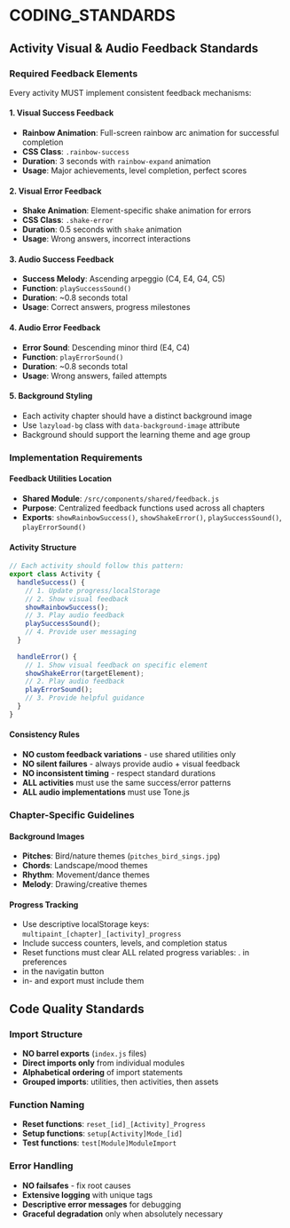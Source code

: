 # CODING_STANDARDS

## Activity Visual & Audio Feedback Standards

### Required Feedback Elements

Every activity MUST implement consistent feedback mechanisms:

#### 1. **Visual Success Feedback**
- **Rainbow Animation**: Full-screen rainbow arc animation for successful completion
- **CSS Class**: `.rainbow-success` 
- **Duration**: 3 seconds with `rainbow-expand` animation
- **Usage**: Major achievements, level completion, perfect scores

#### 2. **Visual Error Feedback**  
- **Shake Animation**: Element-specific shake animation for errors
- **CSS Class**: `.shake-error`
- **Duration**: 0.5 seconds with `shake` animation
- **Usage**: Wrong answers, incorrect interactions

#### 3. **Audio Success Feedback**
- **Success Melody**: Ascending arpeggio (C4, E4, G4, C5)
- **Function**: `playSuccessSound()`
- **Duration**: ~0.8 seconds total
- **Usage**: Correct answers, progress milestones

#### 4. **Audio Error Feedback**
- **Error Sound**: Descending minor third (E4, C4)  
- **Function**: `playErrorSound()`
- **Duration**: ~0.8 seconds total
- **Usage**: Wrong answers, failed attempts

#### 5. **Background Styling**
- Each activity chapter should have a distinct background image
- Use `lazyload-bg` class with `data-background-image` attribute
- Background should support the learning theme and age group

### Implementation Requirements

#### Feedback Utilities Location
- **Shared Module**: `/src/components/shared/feedback.js`
- **Purpose**: Centralized feedback functions used across all chapters
- **Exports**: `showRainbowSuccess()`, `showShakeError()`, `playSuccessSound()`, `playErrorSound()`

#### Activity Structure
```javascript
// Each activity should follow this pattern:
export class Activity {
  handleSuccess() {
    // 1. Update progress/localStorage
    // 2. Show visual feedback
    showRainbowSuccess();
    // 3. Play audio feedback  
    playSuccessSound();
    // 4. Provide user messaging
  }
  
  handleError() {
    // 1. Show visual feedback on specific element
    showShakeError(targetElement);
    // 2. Play audio feedback
    playErrorSound();
    // 3. Provide helpful guidance
  }
}
```

#### Consistency Rules
- **NO custom feedback variations** - use shared utilities only
- **NO silent failures** - always provide audio + visual feedback
- **NO inconsistent timing** - respect standard durations
- **ALL activities** must use the same success/error patterns
- **ALL audio implementations** must use Tone.js

### Chapter-Specific Guidelines

#### Background Images
- **Pitches**: Bird/nature themes (`pitches_bird_sings.jpg`)
- **Chords**: Landscape/mood themes
- **Rhythm**: Movement/dance themes  
- **Melody**: Drawing/creative themes

#### Progress Tracking
- Use descriptive localStorage keys: `multipaint_[chapter]_[activity]_progress`
- Include success counters, levels, and completion status
- Reset functions must clear ALL related progress variables:
 . in preferences
 - in the navigatin button  
- in- and export must include them

## Code Quality Standards

### Import Structure
- **NO barrel exports** (`index.js` files)
- **Direct imports only** from individual modules
- **Alphabetical ordering** of import statements
- **Grouped imports**: utilities, then activities, then assets

### Function Naming
- **Reset functions**: `reset_[id]_[Activity]_Progress`
- **Setup functions**: `setup[Activity]Mode_[id]`
- **Test functions**: `test[Module]ModuleImport`

### Error Handling
- **NO failsafes** - fix root causes
- **Extensive logging** with unique tags
- **Descriptive error messages** for debugging
- **Graceful degradation** only when absolutely necessary
